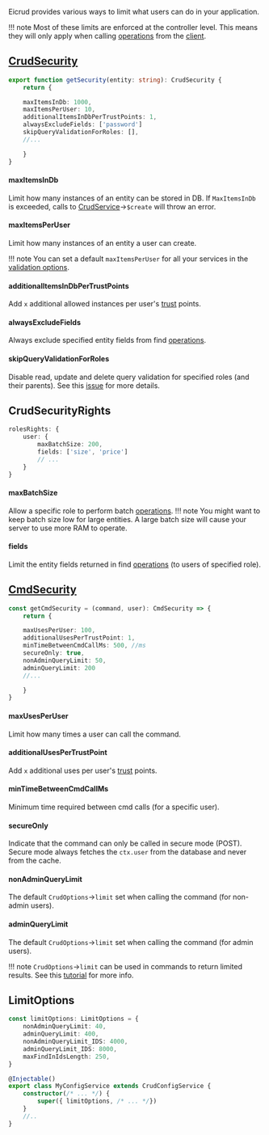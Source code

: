 Eicrud provides various ways to limit what users can do in your application.

!!! note
    Most of these limits are enforced at the controller level. This means they will only apply when calling [operations](../services/operations.md) from the [client](../client/setup.md).

## [CrudSecurity](../security/definition.md)

```typescript title="service.security.ts"
export function getSecurity(entity: string): CrudSecurity { 
    return {

    maxItemsInDb: 1000,
    maxItemsPerUser: 10,
    additionalItemsInDbPerTrustPoints: 1,
    alwaysExcludeFields: ['password']
    skipQueryValidationForRoles: [],
    //...

    }
}
```

#### **maxItemsInDb** 

Limit how many instances of an entity can be stored in DB. If `MaxItemsInDb` is exceeded, calls to [CrudService](../services/definition.md)->`$create` will throw an error.

#### **maxItemsPerUser**

Limit how many instances of an entity a user can create.

!!! note
    You can set a default `maxItemsPerUser` for all your services in the [validation options](../configuration/validation.md). 

#### **additionalItemsInDbPerTrustPoints**

Add `x` additional allowed instances per user's [trust](../user/definition.md#trust) points.

#### **alwaysExcludeFields**
Always exclude specified entity fields from find [operations](../services/operations.md). 

#### **skipQueryValidationForRoles**
Disable read, update and delete query validation for specified roles (and their parents). See this [issue](https://github.com/eicrud/eicrud/issues/63) for more details. 

## CrudSecurityRights
```typescript title="service.security.ts"
rolesRights: {
    user: {
        maxBatchSize: 200,
        fields: ['size', 'price']
        // ...
    }
}
```
#### **maxBatchSize**
Allow a specific role to perform batch [operations](../services/operations.md).
!!! note
    You might want to keep batch size low for large entities. A large batch size will cause your server to use more RAM to operate.
    
#### **fields**
Limit the entity fields returned in find [operations](../services/operations.md) (to users of specified role).

## [CmdSecurity](../services/commands.md)
```typescript title="command.security.ts"
const getCmdSecurity = (command, user): CmdSecurity => { 
    return {

    maxUsesPerUser: 100,
    additionalUsesPerTrustPoint: 1,
    minTimeBetweenCmdCallMs: 500, //ms
    secureOnly: true,
    nonAdminQueryLimit: 50,
    adminQueryLimit: 200
    //...

    }
}
```
#### **maxUsesPerUser** 
Limit how many times a user can call the command.

#### **additionalUsesPerTrustPoint**

Add `x` additional uses per user's [trust](../user/definition.md#trust) points.

#### **minTimeBetweenCmdCallMs**
Minimum time required between cmd calls (for a specific user).

#### **secureOnly**
Indicate that the command can only be called in secure mode (POST). Secure mode always fetches the `ctx.user` from the database and never from the cache.

#### **nonAdminQueryLimit**
The default `CrudOptions`->`limit` set when calling the command (for non-admin users).

#### **adminQueryLimit**
The default `CrudOptions`->`limit` set when calling the command (for admin users).

!!! note
    `CrudOptions`->`limit` can be used in commands to return limited results. See this [tutorial](../recipes/search-command.md) for more info.



## LimitOptions

```typescript title="eicrud.config.service.ts"
const limitOptions: LimitOptions = {
    nonAdminQueryLimit: 40,
    adminQueryLimit: 400,
    nonAdminQueryLimit_IDS: 4000,
    adminQueryLimit_IDS: 8000,
    maxFindInIdsLength: 250,
}

@Injectable()
export class MyConfigService extends CrudConfigService {
    constructor(/* ... */) {
        super({ limitOptions, /* ... */})
    }
    //..
}
```


